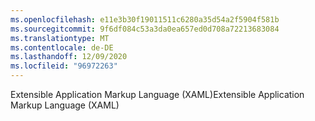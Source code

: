 ```yaml
---
ms.openlocfilehash: e11e3b30f19011511c6280a35d54a2f5904f581b
ms.sourcegitcommit: 9f6df084c53a3da0ea657ed0d708a72213683084
ms.translationtype: MT
ms.contentlocale: de-DE
ms.lasthandoff: 12/09/2020
ms.locfileid: "96972263"
---
```

<span data-ttu-id="fc902-101">Extensible Application Markup Language (XAML)</span><span class="sxs-lookup"><span data-stu-id="fc902-101">Extensible Application Markup Language (XAML)</span></span>
